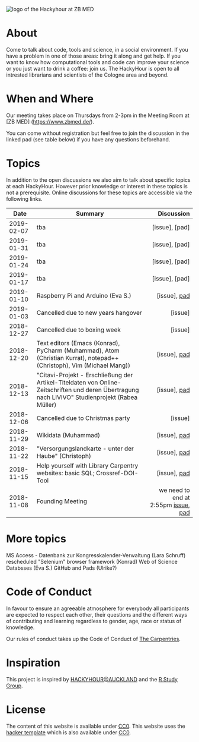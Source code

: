 
![logo of the Hackyhour at ZB MED]( "https://github.com/HackyHour/Cologne/blob/gh-pages/logo/Logo_updated.png")

# About
Come to talk about code, tools and science, in a social environment. If you have a problem in one of those areas: bring it along and get help. If you want to know how computational tools and code can improve your science or you just want to drink a coffee: join us.
The HackyHour is open to all intrested librarians and scientists of the Cologne area and beyond.  

# When and Where

Our meeting takes place on Thursdays from 2-3pm in the Meeting Room at [ZB MED] (https://www.zbmed.de/).

You can come without registration but feel free to join the discussion in the linked pad (see table below) if you have any questions beforehand.


# Topics
In addition to the open discussions we also aim to talk about specific topics at each HackyHour.
However prior knowledge or interest in these topics is not a prerequisite. Online discussions for these topics are accessible via the following links.

| Date       | Summary          | Discussion                                                                                                                             |
| --------- | --------------    | ----------:                                                                                           
|2019-02-07 | tba | [issue], [pad]|
|2019-01-31 | tba | [issue], [pad]|
|2019-01-24 | tba | [issue], [pad]|
|2019-01-17 | tba | [issue], [pad]|
|2019-01-10 | Raspberry Pi and Arduino (Eva S.)| [issue], [pad](https://hackmd.io/cmLcR0CjR0yjx5Sy7df5lQ)|  
|2019-01-03 | Cancelled due to new years hangover | [issue]|
|2018-12-27 | Cancelled due to boxing week | [issue]|
|2018-12-20 | Text editors (Emacs (Konrad), PyCharm (Muhammad), Atom (Christian Kurrat), notepad++ (Christoph),  Vim (Michael Mang))| [issue], [pad](https://hackmd.io/VyvrXzAxTp2BNox6tyigzA)|
|2018-12-13 | "Citavi-Projekt - Erschließung der Artikel-Titeldaten von Online-Zeitschriften und deren Übertragung nach LIVIVO" Studienprojekt (Rabea Müller)| [issue], [pad](https://hackmd.io/-2KcE--QRQqRe7S6-DmagQ)|          
|2018-12-06 | Cancelled due to Christmas party | [issue]|
|2018-11-29 | Wikidata (Muhammad) | [issue], [pad](https://hackmd.io/fi0hlV1dTuSCNEJmF5nyxg)|
|2018-11-22 | "Versorgungslandkarte - unter der Haube" (Christoph) | [issue], [pad](https://hackmd.io/J5JOZoz0QcuMRiIH9aG-dw) | 
|2018-11-15 | Help yourself with Library Carpentry websites: basic SQL; Crossref-DOI-Tool | [issue], [pad](https://hackmd.io/ExvKk4n3TuKgvrDopnON-Q)| 
|2018-11-08 | Founding Meeting | we need to end at 2:55pm [issue](https://github.com/HackyHour/Cologne/issues/1), [pad](https://hackmd.io/vEbxzc_hTi63myj-0igFjg#) |

# More topics
 MS Access - Datenbank zur Kongresskalender-Verwaltung (Lara Schruff) rescheduled
"Selenium" browser framework (Konrad)
 Web of Science Databsses (Eva S.) 
GitHub and Pads (Ulrike?)
  


# Code of Conduct
In favour to ensure an agreeable atmosphere for everybody all participants are expected to respect each other, their questions and the different ways of contributing and learning regardless to gender, age, race or status of knowledge.

Our rules of conduct takes up the Code of Conduct of [The Carpentries](https://docs.carpentries.org/topic_folders/policies/code-of-conduct.html).


# Inspiration
This project is inspired by [HACKYHOUR@AUCKLAND](https://uoa-eresearch.github.io/HackyHour/) and the [R Study Group](http://minisciencegirl.github.io/studyGroup/).


# License
The content of this website is available under [CC0](LICENSE).
This website uses the [hacker template](https://github.com/pages-themes/hacker/) which is also available under [CC0](https://creativecommons.org/publicdomain/zero/1.0/legalcode).

